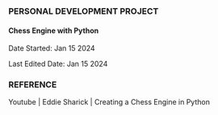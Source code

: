 ### PERSONAL DEVELOPMENT PROJECT
#### Chess Engine with Python
<p>Date Started:     Jan 15 2024<p>
<p>Last Edited Date: Jan 15 2024<p>

### REFERENCE
Youtube | Eddie Sharick | Creating a Chess Engine in Python

